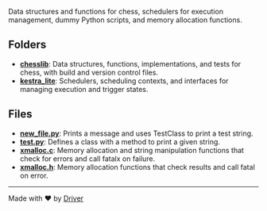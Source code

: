 <!--------------------------------------------------------------------------------->
<!-- IMPORTANT: This file is auto-generated by Driver (https://driver.ai). -------->
<!-- Manual edits may be overwritten on future commits. --------------------------->
<!--------------------------------------------------------------------------------->

Data structures and functions for chess, schedulers for execution management, dummy Python scripts, and memory allocation functions.

## Folders
- **[chesslib](chesslib/README.md)**: Data structures, functions, implementations, and tests for chess, with build and version control files.
- **[kestra_lite](kestra_lite/README.md)**: Schedulers, scheduling contexts, and interfaces for managing execution and trigger states.

## Files
- **[new_file.py](new_file.py.md)**: Prints a message and uses TestClass to print a test string.
- **[test.py](test.py.md)**: Defines a class with a method to print a given string.
- **[xmalloc.c](xmalloc.c.md)**: Memory allocation and string manipulation functions that check for errors and call fatalx on failure.
- **[xmalloc.h](xmalloc.h.md)**: Memory allocation functions that check results and call fatal on error.

---
Made with ❤️ by [Driver](https://www.driver.ai/)